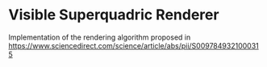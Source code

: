 # Visible Superquadric Renderer

Implementation of the rendering algorithm proposed in https://www.sciencedirect.com/science/article/abs/pii/S0097849321000315
